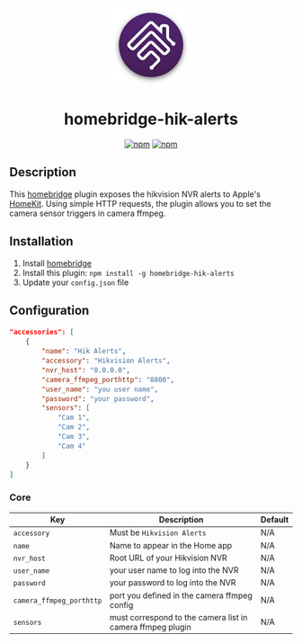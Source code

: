 <p align="center">
  <a href="https://github.com/homebridge/homebridge"><img src="https://raw.githubusercontent.com/homebridge/branding/master/logos/homebridge-color-round-stylized.png" height="140"></a>
</p>

<span align="center">

# homebridge-hik-alerts

[![npm](https://img.shields.io/npm/v/homebridge-hik-alerts.svg)](https://www.npmjs.com/package/homebridge-hik-alerts) [![npm](https://img.shields.io/npm/dt/homebridge-hik-alerts.svg)](https://www.npmjs.com/package/homebridge-hik-alerts)

</span>

## Description

This [homebridge](https://github.com/homebridge/homebridge) plugin exposes the hikvision NVR alerts to Apple's [HomeKit](http://www.apple.com/ios/home/). Using simple HTTP requests, the plugin allows you to set the camera sensor triggers in camera ffmpeg.

## Installation

1. Install [homebridge](https://github.com/homebridge/homebridge#installation)
2. Install this plugin: `npm install -g homebridge-hik-alerts`
3. Update your `config.json` file

## Configuration

```json
"accessories": [
    {
        "name": "Hik Alerts",
        "accessory": "Hikvision Alerts",
        "nvr_host": "0.0.0.0",
        "camera_ffmpeg_porthttp": "8800",
        "user_name": "you user name",
        "password": "your password",
        "sensors": [
            "Cam 1",
            "Cam 2",
            "Cam 3",
            "Cam 4"
        ]
    }
]
```

### Core
| Key | Description | Default |
| --- | --- | --- |
| `accessory` | Must be `Hikvision Alerts` | N/A |
| `name` | Name to appear in the Home app | N/A |
| `nvr_host` | Root URL of your Hikvision NVR | N/A |
| `user_name` | your user name to log into the NVR  | N/A |
| `password` | your password to log into the NVR  | N/A |
| `camera_ffmpeg_porthttp` | port you defined in the camera ffmpeg config  | N/A |
| `sensors` | must correspond to the camera list in camera ffmpeg plugin  | N/A |
